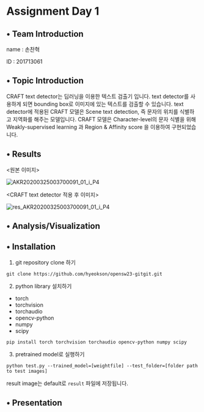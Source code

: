 # Assignment Day 1

## • Team Introduction

name : 손찬혁
    
ID : 201713061
   
## • Topic Introduction

CRAFT text detector는 딥러닝을 이용한 텍스트 검출기 입니다. text detector를 사용하게 되면 bounding box로 이미지에 있는 텍스트를 검출할 수 있습니다. text detector에 적용된 CRAFT 모델은 Scene text detection, 즉 문자의 위치를 식별하고 지역화를 해주는 모델입니다. CRAFT 모델은 Character-level의 문자 식별을 위해 Weakly-supervised learning 과 Region & Affinity score 을 이용하여 구현되었습니다. 
    
## • Results
<원본 이미지>

![AKR20200325003700091_01_i_P4](https://github.com/hyeokson/opensw23-gitgit/assets/127181634/f574204e-643e-43ef-afb0-35caed9c6f22)

<CRAFT text detector 적용 후 이미지>

![res_AKR20200325003700091_01_i_P4](https://github.com/hyeokson/opensw23-gitgit/assets/127181634/111ea7c7-4b23-419e-ac87-9a7b0aad5f96)
    
## • Analysis/Visualization

## • Installation
    
1. git repository clone 하기
```
git clone https://github.com/hyeokson/opensw23-gitgit.git
```
2. python library 설치하기
- torch
- torchvision
- torchaudio
- opencv-python
- numpy
- scipy 
```
pip install torch torchvision torchaudio opencv-python numpy scipy
```
3. pretrained model로 실행하기
```
python test.py --trained_model=[weightfile] --test_folder=[folder path to test images]
```
result image는 default로 `result` 파일에 저장됩니다.

## • Presentation
   
